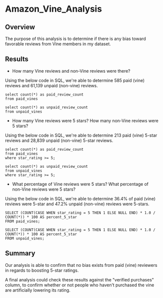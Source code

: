 # Amazon_Vine_Analysis

## Overview
The purpose of this analysis is to determine if there is any bias toward favorable reviews from Vine members in my dataset.

## Results
- How many Vine reviews and non-Vine reviews were there?

Using the below code in SQL, we're able to determine 585 paid (vine) reviews and 61,139 unpaid (non-vine) reviews.

```
select count(*) as paid_review_count 
from paid_vines
```

```
select count(*) as unpaid_review_count 
from unpaid_vines
```

- How many Vine reviews were 5 stars? How many non-Vine reviews were 5 stars?
 
Using the below code in SQL, we're able to determine 213 paid (vine) 5-star reviews and 28,839 unpaid (non-vine) 5-star reviews.

```
select count(*) as paid_review_count
from paid_vines
where star_rating >= 5;
```

```
select count(*) as unpaid_review_count
from unpaid_vines
where star_rating >= 5;
```

- What percentage of Vine reviews were 5 stars? What percentage of non-Vine reviews were 5 stars?
 
Using the below code in SQL, we're able to determine 36.4% of paid (vine) reviews were 5-star and 47.2% unpaid (non-vine) reviews were 5-stars.

```
SELECT (COUNT(CASE WHEN star_rating = 5 THEN 1 ELSE NULL END) * 1.0 / COUNT(*)) * 100 AS percent_5_star
FROM paid_vines;
```

```
SELECT (COUNT(CASE WHEN star_rating = 5 THEN 1 ELSE NULL END) * 1.0 / COUNT(*)) * 100 AS percent_5_star
FROM unpaid_vines;
```

## Summary
Our analysis is able to confirm that no bias exists from paid (vine) reviewers in regards to boosting 5-star ratings. 

A final analysis could check these results against the "verified purchases" column, to confirm whether or not people who haven't purchased the vine are artificially lowering its rating.
